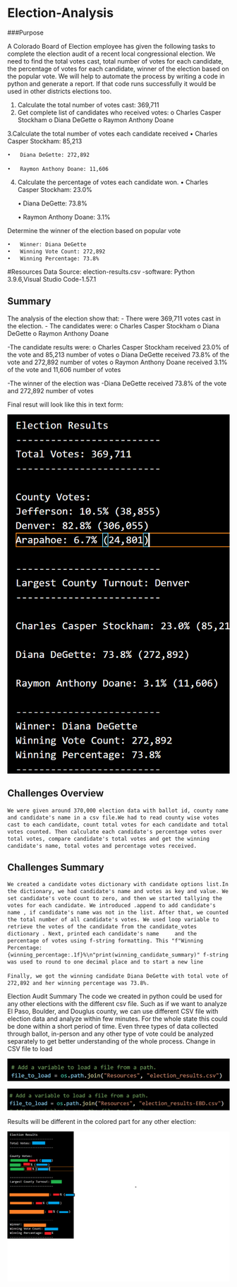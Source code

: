 # Election-Analysis

###Purpose

  A Colorado Board of Election employee has given the following tasks to complete the election audit of a recent local congressional election. We need to find the total votes cast, total number of votes for each candidate, the percentage of votes for each candidate, winner of the election based on the popular vote. We will help to automate the process by writing a code in python and generate a report. If that code runs successfully it  would be used in other districts elections too.

  1. Calculate the total number of votes cast: 369,711
  2. Get complete list of candidates who received votes:
	o  Charles Casper Stockham
	o  Diana DeGette
	o  Raymon Anthony Doane
      
  3.Calculate the total number of votes each candidate received
	• 	Charles Casper Stockham: 85,213

	•	Diana DeGette: 272,892

	•	Raymon Anthony Doane: 11,606
        
4. Calculate the percentage of votes each candidate won.
	•	Charles Casper Stockham: 23.0% 

	•	Diana DeGette: 73.8% 

	•	Raymon Anthony Doane: 3.1% 

Determine the winner of the election based on popular vote


	•	Winner: Diana DeGette
	•	Winning Vote Count: 272,892
	•	Winning Percentage: 73.8%


#Resources
	Data Source: election-results.csv
	-software: Python 3.9.6,Visual Studio Code-1.57.1

## Summary
  The analysis of the election show that:
      - There were 369,711 votes cast in the election.
    - The candidates were:
	o	Charles Casper Stockham
	o	Diana DeGette
	o	Raymon Anthony Doane
      
  -The candidate results were:
	o	Charles Casper Stockham received 23.0%  of the vote and 85,213 number of votes
	o	Diana DeGette received 73.8%  of the vote and 272,892 number of votes
	o	Raymon Anthony Doane received 3.1%  of the vote and 11,606 number of votes

   -The winner of the election was
  	-Diana DeGette received 73.8%  of the vote and 272,892 number of votes
	
	
Final resut will look like this in text form:

![png_Election Analysis](https://github.com/Ruma-T/Election-Analysis/blob/18560055d946bc35d4aa5f074a5fd7561af51752/Election%20Analysis.PNG)

## Challenges Overview
    We were given around 370,000 election data with ballot id, county name and candidate's name in a csv file.We had to read county wise votes cast to each candidate, count total votes for each candidate and total votes counted. Then calculate each candidate's percentage votes over total votes, compare candidate's total votes and get the winning candidate's name, total votes and percentage votes received.


## Challenges Summary
    We created a candidate votes dictionary with candidate options list.In the dictionary, we had candidate's name and votes as key and value. We set candidate's vote count to zero, and then we started tallying the votes for each candidate. We introduced .append to add candidate's name , if candidate's name was not in the list. After that, we counted the total number of all candidate's votes. We used loop variable to retrieve the votes of the candidate from the candidate_votes dictionary . Next, printed each candidate's name     and the percentage of votes using f-string formatting. This "f"Winning Percentage: {winning_percentage:.1f}%\n"print(winning_candidate_summary)" f-string was used to round to one decimal place and to start a new line

    Finally, we got the winning candidate Diana DeGette with total vote of 272,892 and her winning percentage was 73.8%.
    
  

Election Audit Summary
The code we created in python could be used for any other elections with the different csv file. Such as if we want to analyze El Paso, Boulder, and Douglus county, we can use different CSV file with election data and analyze within few minutes. For the whole state this could be done within a short period of time. Even three types of data collected through ballot, in-person and any other type of vote could be analyzed separately to get better understanding of the whole process.
Change in CSV file to load

 ![png_Electon_Analysis](https://github.com/Ruma-T/Election-Analysis/blob/db0e81080abe6c2f49250d2429a1434c79f2b260/election%20CSV.PNG)

![png_Electon-EBD](https://github.com/Ruma-T/Election-Analysis/blob/8a23cdd2a6c2490ab263b93a8136db42409ffef9/Election-EBD.PNG)

Results will be different in the colored part for any other election:

![png_Electon Results for any County](https://github.com/Ruma-T/Election-Analysis/blob/18560055d946bc35d4aa5f074a5fd7561af51752/Election%20Results%20for%20any%20County.png)

